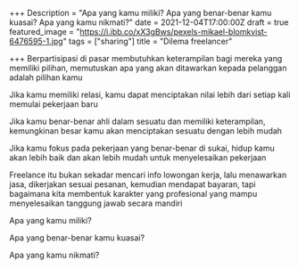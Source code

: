 +++
Description = "Apa yang kamu miliki? Apa yang benar-benar kamu kuasai? Apa yang kamu nikmati?"
date = 2021-12-04T17:00:00Z
draft = true
featured_image = "https://i.ibb.co/xX3gBws/pexels-mikael-blomkvist-6476595-1.jpg"
tags = ["sharing"]
title = "Dilema freelancer"

+++
Berpartisipasi di pasar membutuhkan keterampilan bagi mereka yang memiliki pilihan, memutuskan apa yang akan ditawarkan kepada pelanggan adalah pilihan kamu

Jika kamu memiliki relasi, kamu dapat menciptakan nilai lebih dari setiap kali memulai pekerjaan baru

Jika kamu benar-benar ahli dalam sesuatu dan memiliki keterampilan, kemungkinan besar kamu akan menciptakan sesuatu dengan lebih mudah

Jika kamu fokus pada pekerjaan yang benar-benar di sukai, hidup kamu akan lebih baik dan akan lebih mudah untuk menyelesaikan pekerjaan

Freelance itu bukan sekadar mencari info lowongan kerja, lalu menawarkan jasa, dikerjakan sesuai pesanan, kemudian mendapat bayaran, tapi bagaimana kita membentuk karakter yang profesional yang mampu menyelesaikan tanggung jawab secara mandiri

Apa yang kamu miliki?

Apa yang benar-benar kamu kuasai?

Apa yang kamu nikmati?